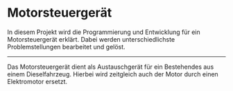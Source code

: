 # **Motorsteuergerät**

In diesem Projekt wird die Programmierung und Entwicklung für ein Motorsteuergerät
erklärt. Dabei werden unterschiedlichste Problemstellungen bearbeitet und gelöst.

---

Das Motorsteuergerät dient als Austauschgerät für ein Bestehendes aus einem
Dieselfahrzeug. Hierbei wird zeitgleich auch der Motor durch einen Elektromotor
ersetzt.